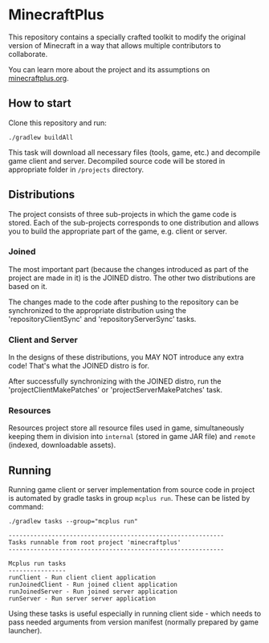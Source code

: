 MinecraftPlus
===

This repository contains a specially crafted toolkit to modify the original version of Minecraft in a way that allows multiple contributors to collaborate.

You can learn more about the project and its assumptions on [minecraftplus.org](https://minecraftplus.org).


## How to start

Clone this repository and run:

```
./gradlew buildAll
```

This task will download all necessary files (tools, game, etc.) and decompile game client and server. Decompiled source code will be stored in appropriate folder in `/projects` directory.


## Distributions


The project consists of three sub-projects in which the game code is stored. Each of the sub-projects corresponds to one distribution and allows you to build the appropriate part of the game, e.g. client or server.

### Joined

The most important part (because the changes introduced as part of the project are made in it) is the JOINED distro. The other two distributions are based on it.

The changes made to the code after pushing to the repository can be synchronized to the appropriate distribution using the 'repositoryClientSync' and 'repositoryServerSync' tasks.

### Client and Server

In the designs of these distributions, you MAY NOT introduce any extra code! That's what the JOINED distro is for.

After successfully synchronizing with the JOINED distro, run the 'projectClientMakePatches' or 'projectServerMakePatches' task.

### Resources

Resources project store all resource files used in game, simultaneously keeping them in division into `internal` (stored in game JAR file) and `remote` (indexed, downloadable assets).


## Running

Running game client or server implementation from source code in project is automated by gradle tasks in group `mcplus run`.  These can be listed by command:

```
./gradlew tasks --group="mcplus run"

------------------------------------------------------------
Tasks runnable from root project 'minecraftplus'
------------------------------------------------------------

Mcplus run tasks
----------------
runClient - Run client client application
runJoinedClient - Run joined client application
runJoinedServer - Run joined server application
runServer - Run server server application
```

Using these tasks is useful especially in running client side - which needs to pass needed arguments from version manifest (normally prepared by game launcher).

